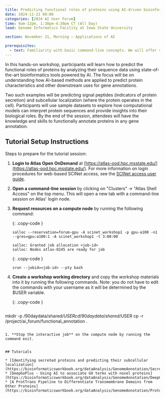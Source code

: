 ```yaml
---
title: Predicting functional roles of proteins using AI-driven bioinformatics tools
date: 2024-11-21 08:00
categories: [2024 AI User Forum] 
time: 9am-12pm, 1:30pm-4:30pm CT (All Day)
lead: Genome Informatics Facility at Iowa State University

section: November 21, Morning — Applications of AI

prerequisites:
  - text: Familiarity with basic command-line concepts. We will offer virtual training for these skills before the Forum begins.
---
```


In this hands-on workshop, participants will learn how to predict the functional roles of proteins by analyzing their sequence data using state-of-the-art bioinformatics tools powered by AI. The focus will be on understanding how AI-based methods are applied to predict protein characteristics and other downstream uses for gene annotations. <!--excerpt--> 

Two such examples will be predicting signal peptides (indicators of protein secretion) and subcellular localization (where the protein operates in the cell). Participants will use sample datasets to explore how computational models can interpret protein sequences and provide insights into their biological roles. By the end of the session, attendees will have the knowledge and skills to functionally annotate proteins in any gene annotation.

## Tutorial Setup Instructions 

Steps to prepare for the tutorial session: 

1. **Login to Atlas Open OnDemand** at [https://atlas-ood.hpc.msstate.edu/](https://atlas-ood.hpc.msstate.edu/). For more information on login procedures for web-based SCINet access, see the [SCINet access user guide](https://scinet.usda.gov/guides/access/web-based-login). 

1. **Open a command-line session** by clicking on "Clusters" -> "Atlas Shell Access" on the top menu. This will open a new tab with a command-line session on Atlas' login node. 

1. **Request resources on a compute node** by running the following command:  

    {: .copy-code }
    ```
    salloc --reservation=forum-gpu -A scinet_workshop1 -p gpu-a100 -n1 --gres=gpu:a100:1 -A scinet_workshop1 -t 3:00:00
    ```
    `salloc: Granted job allocation <job-id>`  
    `salloc: Nodes atlas-0245 are ready for job`

    {: .copy-code }
    ```
    srun --jobid=<job-id> --pty bash
    ```

1. **Create a workshop working directory** and copy the workshop materials into it by running the following commands. Note: you do not have to edit the commands with your username as it will be determined by the $USER variable. 

    {: .copy-code }
    ```
mkdir -p /90daydata/shared/$USER 
cd /90daydata/shared/$USER 
cp -r /project/ai_forum/functional_annotation . 
```

1. **Stop the interactive job** on the compute node by running the command exit.


## Tutorials

* [Identifying secreted proteins and predicting their subcellular localization](https://bioinformaticsworkbook.org/dataAnalysis/GenomeAnnotation/Secreted_Protein_Prediction_with_SignalP_and_TMHMM)
* [DeepGoPlus -	Using AI to associate GO terms with novel proteins](https://bioinformaticsworkbook.org/dataAnalysis/GenomeAnnotation/DeepGoPlus_AI_Functional_Prediction_of_Proteins)
* [A ProtTrans Pipeline to Differentiate Transmembrane Domains from Other Proteins](https://bioinformaticsworkbook.org/dataAnalysis/GenomeAnnotation/Protein_Classification_with_ProtTrans)

